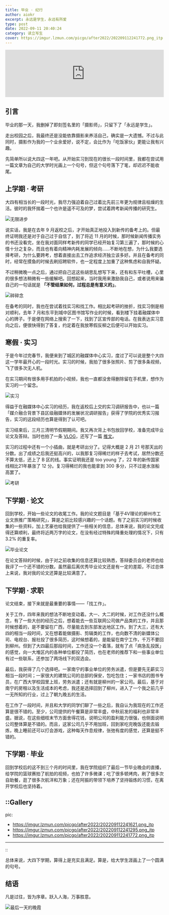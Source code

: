 ```yaml
---
title: 毕业 · 纪行
author: aiokr
excerpt: 永远是学生，永远有所爱
type: post
date: 2022-09-11 20:40:24
category: 读立写生
cover: https://imgur.lzmun.com/picgo/after2022/202209112241772.png_itp
---
```


<iframe allow="autoplay *; encrypted-media *;" frameborder="0" height="150" style="width:100%;max-width:100%;overflow:hidden;background:transparent;" sandbox="allow-forms allow-popups allow-same-origin allow-scripts allow-storage-access-by-user-activation allow-top-navigation-by-user-activation" src="https://embed.music.apple.com/cn/album/%E4%BD%A0%E6%9B%BE%E6%98%AF%E5%B0%91%E5%B9%B4/1564202990?i=1564202991"></iframe>

## 引言

毕业的那一天，我删掉了即刻签名里的「摄影师」，只留下了「永远是学生」。

走出校园之后，我最终还是没能依靠摄影来养活自己，确实是一大遗憾。不过与此同时，摄影作为我的一个业余爱好，说不定，会比作为「吃饭家伙」更能让我有兴趣。

先简单所以说大四这一年吧。从开始实习到现在的很长一段时间里，我都在尝试用一篇文章为自己的大学时光画上一个句号，但这个句号落下了笔，却迟迟不能收尾。

## 上学期 · 考研

大四有相当长的一段时光，我尽力强迫着自己过着比先前三年更为规律且枯燥的生活。彼时的我怀揣着一个也许是遥不可及的梦，尝试着跨考新闻传播的研究生。

![无限进步](https://imgur.lzmun.com/picgo/after2022/202209112042259.jpg_itp)

说实话，我是在去年 9 月返校之后，才开始真正地投入到新传的备考上的。但最终证明我还是对于自己过于自信了，到了将近 11 月的时候，那时候新闻传播实务的书还没看完，坐在我对面同样考新传的同学已经开始复习第三遍了，那时候的心情十分之复杂，而且也有着向精神内耗发展的倾向……不断地在想，为什么我要选择考研，为什么要跨考，想着直接出去工作追求经济独立该多好。并且在备考的同时，经常在摸鱼的时候去刷招聘软件，也一定程度上加重了这种焦虑和自我怀疑。

不过稍微晚一点之后，通过把自己这这些胡思乱想写下来，还有和东平吐槽，心里的很多想法稍微有一些缓解吧。回想起来，当时我用来激励我自己，或者说用来骗自己的一句话就是 **「不管结果如何，过程总是有意义的」**。

![碎碎念](https://imgur.lzmun.com/picgo/after2022/202209112042596.png_itp)

在备考的同时，我也在尝试着找实习和找工作。相比起考研的挫折，找实习倒是相对顺利，去年 7 月和东平到城中区图书馆写作业的时候，看到楼下挂着融媒体中心的牌子。于是便在网络上搜索了一下，找到了区宣传部的电话。在我表达实习意向之后，便很快得到了答复，约定着在我放寒假反柳之后便可以开始实习。

## 寒假 · 实习

于是今年过完春节，我便来到了城区的融媒体中心实习，度过了可以说是整个大四这一学年最开心的一段时光。实习的时候，我拍了很多张照片、剪了很多条视频，飞了很多次无人机。

在实习期间有很多用手机拍的小视频，我也一直都没舍得删除留在手机里，想作为实习的一个留念。

![实习](https://imgur.lzmun.com/picgo/after2022/202209112042657.jpg_itp)

得益于在融媒体中心实习的经历，我在返校后上交的实习调研报告中，也以一篇「媒介融合背景下县区级融媒体的发展状况调研报告」获得了学院的优秀实习报告，实习的这段经历也算是得到了认可吧。

实习结束后，三月三清明节假期期间。我又再次背上书包放回学校，准备完成毕业论文及答辩。当时也拍了一条 [VLOG](https://tripper.press/2022/f49c/)，还写了一篇 [推文](https://tripper.press/2022/e6eb/)。

实习的过程中还有一个小插曲，就是考研出分了。记得大概是 2 月 21 号那天出的分数。出了成绩之后我还挺高兴的，以我那复习得稀烂的样子去考试，居然分数还不算太低，还上了 B 区的线。事实证明我还是 too young 了，22 年的新传国家线相比21年暴涨了 12 分。复习得稀烂的我也能拿到 300 多分，只不过是水涨船高罢了。

![考研](https://imgur.lzmun.com/picgo/after2022/202209112126337.png_itp)


## 下学期 · 论文

回到学校，开始一些论文的收尾工作。我的论文题目是「基于4V理论的柳州市工业文旅推广策略研究」，算是之前比较感兴趣的一个话题。有了之前实习的时候收集的一些资料，加上艺豪也给我提供了一些相关的信息，总体来说，我的论文完成得还算顺利，最终将近两万字的论文，在没有经过特殊的降重处理的情况下，只有 3.2% 的重复率。

![毕业论文](https://imgur.lzmun.com/picgo/after2022/202209112041606.png_itp)

在论文答辩的时候，由于对之前收集的信息还算比较熟悉，答辩委员会的老师也给我评了一个还不错的分数。虽然最后离优秀毕业论文还是有一定的差距，不过总体上来说，我对我的论文还算是比较满意了。

## 下学期 · 求职

论文结束，接下来就是最重要的事情——「找工作」。

关于工作，四年来我的想法不断地变动着。大一、大二的时候，对工作还没什么概念，有了一些大创的经历之后，想着能去一些互联网公司做产品类的工作，并且那时候想着的，是不要留在广西，尽量能去到东部发达地区工作。到了大三，还有大四的相当一段时间，又在想着能做摄影、剪辑类的工作，也向数不清的新媒体公司、电视台、报社投了很多简历，这时候想着的，是能留在南宁工作，千万不要回到柳州。但到了大四最后那段时间，工作还没一个着落，就有了点「病急乱投医」的感觉，向一大堆区内的各种单位都投了简历，也在老师的推荐下和一些事业单位有过一些联系，还参加了两场线下的双选会。

最后，我获得了几个选择吧。一家南宁的事业单位的劳务派遣，但是要先无薪实习相当一段时间；一家很大的建筑公司的总部的保安，包吃包住；一家书店的图书专员，在广西大学校园里上班，劳务派遣；还有就是柳州的一家公司。最后，基于对南宁的房租以及生活成本的考虑，我还是选择回到了柳州，进入了一个我之前几乎一无所知的行业，过上了朝九晚五的生活。

在工作了一段时间，并且和大学的同学们聊了一些之后，我自认为我现在的工作还算是很不错的。至少，公司提供的午餐算是非常丰盛，中秋前发的福利也非常丰盛。据说，在这些细枝末节方面舍得花钱，说明公司的盈利能力很强，也侧面说明公司整体算是不错的。而且，这家公司几乎不用加班，回到家吃完晚饭还能去锻炼，晚上睡前还可以打会游戏，这种每天作息规律，张弛有度的感觉，还算是挺不错的。

## 下学期 · 毕业

回到学校后的这不到三个月的时间里，我在学院组织了最后一节毕业晚会的直播，给学院的篮球赛拍了航拍的视频，也拍了许多微课；吃了很多顿烤肉，刷了很多次自助餐，逛了很多次航洋和万象；还在阿振的带领下培养了坚持锻炼的习惯，在离开学校后也坚持着。

::Gallery
---
pic:
- https://imgur.lzmun.com/picgo/after2022/202209112241621.png_itp
- https://imgur.lzmun.com/picgo/after2022/202209112241295.png_itp
- https://imgur.lzmun.com/picgo/after2022/202209112241772.png_itp
---
::

总体来说，大四下学期，算得上是充实且满足。算是，给大学生涯画上了一个圆满的句号。

## 结语

凡是过往，皆为序章。跃入人海，万事胜意。

![最后一天的晚霞](https://imgur.lzmun.com/picgo/after2022/202209112241402.png_itp)
